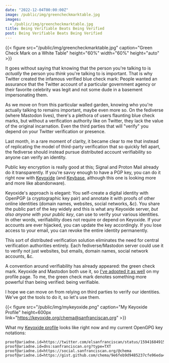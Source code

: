 ```yaml
---
date: "2022-12-04T00:00:00Z"
image: /public/img/greencheckmarktable.jpg
images:
  - /public/img/greencheckmarktable.jpg
title: Being Verifiable Beats Being Verified
post: Being Verifiable Beats Being Verified
---
```


{{< figure src="/public/img/greencheckmarktable.jpg" caption="Green Check Mark on a White Table" height="60%" width="60%" height="auto" >}}

It goes without saying that knowing that the person you're talking to is *actually* the person you *think* you're talking to is important. That is why Twitter created the infamous verified blue check mark: People wanted an assurance that the Twitter account of a particular government agency or their favorite celebrity was legit and not some dude in a basement impersonating them.

As we move on from this particular walled garden, knowing who you're actually talking to remains important, maybe even more so. On the fediverse (where Mastodon lives), there's a plethora of users flaunting blue check marks, but without a verification authority like on Twitter, they lack the value of the original incarnation. Even the third parties that will "verify" you depend on your Twitter verification or presence.<!--more-->

Last month, in a rare moment of clarity, it became clear to me that instead of replicating the model of third-party verification that so quickly fell apart, the fediverse should instead pursue distributed account verifiability so anyone can verify an identity.

Public key encryption is really good at this; Signal and Proton Mail already do it transparently. If you’re savvy enough to have a PGP key, you can do it right now with [Keyoxide](https://keyoxide.org/) (and [Keybase](https://keybase.io/), although this one is looking more and more like abandonware).

Keyoxide's approach is elegant: You self-create a digital identity with OpenPGP (a cryptographic key pair) and annotate it with proofs of other online identities (domain names, websites, social networks, &c). You share the public part of the key widely and this is what any Keyoxide server, *but also anyone with your public key*, can use to verify your various identities. In other words, verifiability does not require or depend on Keyoxide. If your accounts are ever hijacked, you can update the key accordingly. If you lose access to your email, you can revoke the entire identity permanently.

This sort of distributed verification solution eliminates the need for central verification authorities entirely. Each fediverse/Mastodon server could use it to verify not just websites, but emails, domain names, social network accounts, &c.

A convention around verifiability has already appeared: the green check mark. Keyoxide and Mastodon both use it, so [I've adopted it as well](https://social.sanfranciscan.org/@chema) on my profile page. To me, the green check mark denotes something more powerful than being verified: being verifiable.

I hope we can move on from relying on third parties to verify our identities. We've got the tools to do it, so let's use them.

{{< figure src="/public/img/mykeyoxide.png" caption="My Keyoxide Profile" height=600px link="https://keyoxide.org/chema@sanfranciscan.org" >}}

What my [Keyoxide profile](https://keyoxide.org/chema@sanfranciscan.org) looks like right now and my current OpenGPG key notations:

    proof@ariadne.id=https://twitter.com/elsanfranciscan/status/1594168491531063296
    proof@ariadne.id=dns:sanfranciscan.org?type=TXT
    proof@ariadne.id=https://social.sanfranciscan.org/@chema
    proof@ariadne.id=https://gist.github.com/chema/9e6feb9d9485237cfe96eda41deb96a0
